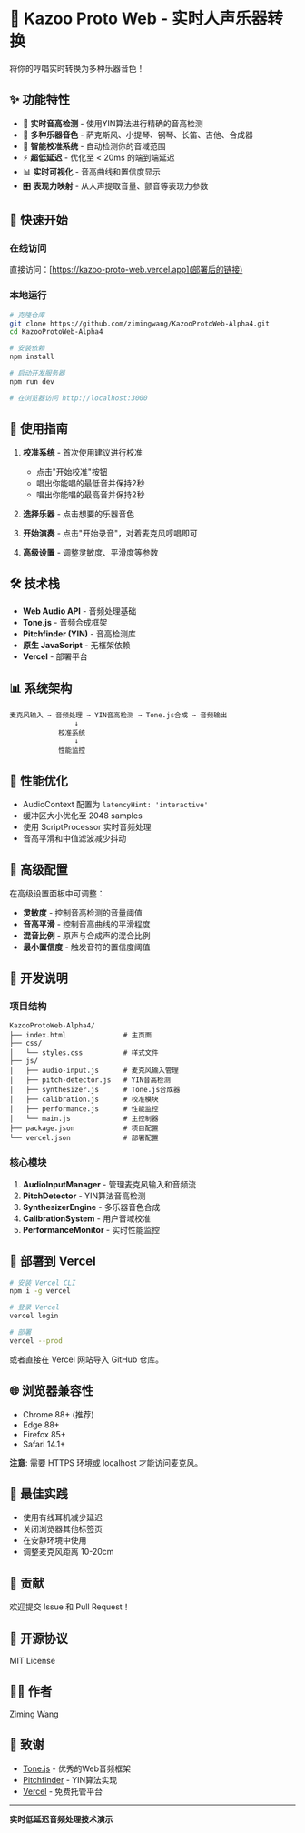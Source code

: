 # 🎵 Kazoo Proto Web - 实时人声乐器转换

将你的哼唱实时转换为多种乐器音色！

## ✨ 功能特性

- 🎤 **实时音高检测** - 使用YIN算法进行精确的音高检测
- 🎸 **多种乐器音色** - 萨克斯风、小提琴、钢琴、长笛、吉他、合成器
- 🎯 **智能校准系统** - 自动检测你的音域范围
- ⚡ **超低延迟** - 优化至 < 20ms 的端到端延迟
- 📊 **实时可视化** - 音高曲线和置信度显示
- 🎛️ **表现力映射** - 从人声提取音量、颤音等表现力参数

## 🚀 快速开始

### 在线访问

直接访问：[https://kazoo-proto-web.vercel.app](部署后的链接)

### 本地运行

```bash
# 克隆仓库
git clone https://github.com/zimingwang/KazooProtoWeb-Alpha4.git
cd KazooProtoWeb-Alpha4

# 安装依赖
npm install

# 启动开发服务器
npm run dev

# 在浏览器访问 http://localhost:3000
```

## 📖 使用指南

1. **校准系统** - 首次使用建议进行校准
   - 点击"开始校准"按钮
   - 唱出你能唱的最低音并保持2秒
   - 唱出你能唱的最高音并保持2秒

2. **选择乐器** - 点击想要的乐器音色

3. **开始演奏** - 点击"开始录音"，对着麦克风哼唱即可

4. **高级设置** - 调整灵敏度、平滑度等参数

## 🛠️ 技术栈

- **Web Audio API** - 音频处理基础
- **Tone.js** - 音频合成框架
- **Pitchfinder (YIN)** - 音高检测库
- **原生 JavaScript** - 无框架依赖
- **Vercel** - 部署平台

## 📊 系统架构

```
麦克风输入 → 音频处理 → YIN音高检测 → Tone.js合成 → 音频输出
                ↓
            校准系统
                ↓
            性能监控
```

## 🎯 性能优化

- AudioContext 配置为 `latencyHint: 'interactive'`
- 缓冲区大小优化至 2048 samples
- 使用 ScriptProcessor 实时音频处理
- 音高平滑和中值滤波减少抖动

## 🔧 高级配置

在高级设置面板中可调整：

- **灵敏度** - 控制音高检测的音量阈值
- **音高平滑** - 控制音高曲线的平滑程度
- **混音比例** - 原声与合成声的混合比例
- **最小置信度** - 触发音符的置信度阈值

## 📝 开发说明

### 项目结构

```
KazooProtoWeb-Alpha4/
├── index.html              # 主页面
├── css/
│   └── styles.css          # 样式文件
├── js/
│   ├── audio-input.js      # 麦克风输入管理
│   ├── pitch-detector.js   # YIN音高检测
│   ├── synthesizer.js      # Tone.js合成器
│   ├── calibration.js      # 校准模块
│   ├── performance.js      # 性能监控
│   └── main.js             # 主控制器
├── package.json            # 项目配置
└── vercel.json             # 部署配置
```

### 核心模块

1. **AudioInputManager** - 管理麦克风输入和音频流
2. **PitchDetector** - YIN算法音高检测
3. **SynthesizerEngine** - 多乐器音色合成
4. **CalibrationSystem** - 用户音域校准
5. **PerformanceMonitor** - 实时性能监控

## 🚀 部署到 Vercel

```bash
# 安装 Vercel CLI
npm i -g vercel

# 登录 Vercel
vercel login

# 部署
vercel --prod
```

或者直接在 Vercel 网站导入 GitHub 仓库。

## 🌐 浏览器兼容性

- Chrome 88+ (推荐)
- Edge 88+
- Firefox 85+
- Safari 14.1+

**注意**: 需要 HTTPS 环境或 localhost 才能访问麦克风。

## 📱 最佳实践

- 使用有线耳机减少延迟
- 关闭浏览器其他标签页
- 在安静环境中使用
- 调整麦克风距离 10-20cm

## 🤝 贡献

欢迎提交 Issue 和 Pull Request！

## 📄 开源协议

MIT License

## 👨‍💻 作者

Ziming Wang

## 🙏 致谢

- [Tone.js](https://tonejs.github.io/) - 优秀的Web音频框架
- [Pitchfinder](https://github.com/peterkhayes/pitchfinder) - YIN算法实现
- [Vercel](https://vercel.com/) - 免费托管平台

---

**实时低延迟音频处理技术演示**
